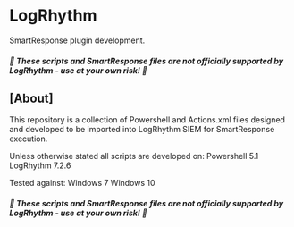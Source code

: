 # LogRhythm
SmartResponse plugin development.

##### :rotating_light: These scripts and SmartResponse files are not officially supported by LogRhythm - use at your own risk! :rotating_light:

## [About]

This repository is a collection of Powershell and Actions.xml files designed and developed to be imported into LogRhythm SIEM for SmartResponse execution.  

Unless otherwise stated all scripts are developed on:
Powershell 5.1
LogRhythm 7.2.6

Tested against:
Windows 7
Windows 10

##### :rotating_light: These scripts and SmartResponse files are not officially supported by LogRhythm - use at your own risk! :rotating_light:
